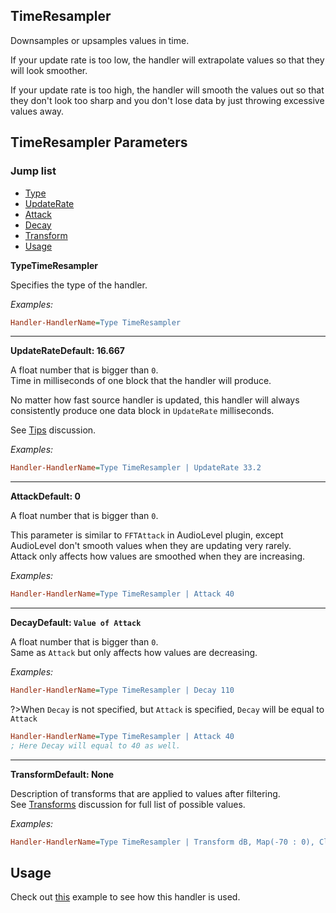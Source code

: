 ## TimeResampler

Downsamples or upsamples values in time.

If your update rate is too low, the handler will extrapolate values so that they will look smoother.

If your update rate is too high, the handler will smooth the values out so that they don't look too sharp and you don't lose data by just throwing excessive values away.

## TimeResampler Parameters

### Jump list

- [Type](#type)
- [UpdateRate](#update-rate)
- [Attack](#attack)
- [Decay](#decay)
- [Transform](#transform)
- [Usage](#usage)

<p id="type" class="p-title"><b>Type</b><b>TimeResampler</b></p>

Specifies the type of the handler.

_Examples:_

```ini
Handler-HandlerName=Type TimeResampler
```

---

<p id="update-rate" class="p-title"><b>UpdateRate</b><b>Default: 16.667</b></p>

A float number that is bigger than `0`.<br>
Time in milliseconds of one block that the handler will produce.

No matter how fast source handler is updated, this handler will always consistently produce one data block in `UpdateRate` milliseconds.

See [Tips](/docs/tips-code?id=handlers-arrangement) discussion.

_Examples:_

```ini
Handler-HandlerName=Type TimeResampler | UpdateRate 33.2
```

---

<p id="attack" class="p-title"><b>Attack</b><b>Default: 0</b></p>

A float number that is bigger than `0`.<br>

This parameter is similar to `FFTAttack` in AudioLevel plugin, except AudioLevel don't smooth values when they are updating very rarely.<br/>
Attack only affects how values are smoothed when they are increasing.

_Examples:_

```ini
Handler-HandlerName=Type TimeResampler | Attack 40
```

---

<p id="decay" class="p-title"><b>Decay</b><b>Default: <code>Value of Attack</code></b></p>

A float number that is bigger than `0`.<br>
Same as `Attack` but only affects how values are decreasing.

_Examples:_

```ini
Handler-HandlerName=Type TimeResampler | Decay 110
```

?>When `Decay` is not specified, but `Attack` is specified, `Decay` will be equal to `Attack`

```ini
Handler-HandlerName=Type TimeResampler | Attack 40
; Here Decay will equal to 40 as well.
```

---

<p id="transform" class="p-title"><b>Transform</b><b>Default: None</b></p>

Description of transforms that are applied to values after filtering.<br/>
See [Transforms](/docs/discussions/transforms.md) discussion for full list of possible values.

_Examples:_

```ini
Handler-HandlerName=Type TimeResampler | Transform dB, Map(-70 : 0), Clamp
```

## Usage

Check out [this](/docs/usage-examples/fft-spectrum.md) example to see how this handler is used.
